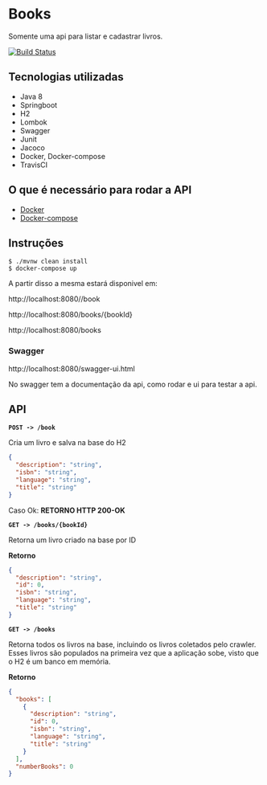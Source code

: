 # Books

Somente uma api para listar e cadastrar livros.

[![Build Status](https://travis-ci.com/gconsentini/books.svg?branch=master)](https://travis-ci.com/gconsentini/books)

## Tecnologias utilizadas

- Java 8
- Springboot
- H2
- Lombok
- Swagger
- Junit
- Jacoco
- Docker, Docker-compose
- TravisCI

## O que é necessário para rodar a API

- [Docker](https://www.docker.com/)
- [Docker-compose](https://docs.docker.com/compose/)

## Instruções
```
$ ./mvnw clean install
$ docker-compose up
```

A partir disso a mesma estará disponivel em:

http://localhost:8080//book

http://localhost:8080/books/{bookId}

http://localhost:8080/books


### Swagger
http://localhost:8080/swagger-ui.html

No swagger tem a documentação da api, como rodar e ui para testar a api.

## API

**`POST -> /book`**

Cria um livro e salva na base do H2

```json
{
  "description": "string",
  "isbn": "string",
  "language": "string",
  "title": "string"
}
```
Caso Ok:
**RETORNO HTTP 200-OK**

**`GET -> /books/{bookId}`**

Retorna um livro criado na base por ID

**Retorno**

```json
{
  "description": "string",
  "id": 0,
  "isbn": "string",
  "language": "string",
  "title": "string"
}
```


**`GET -> /books`**

Retorna todos os livros na base, incluindo os livros coletados pelo crawler.
Esses livros são populados na primeira vez que a aplicação sobe, visto que o H2 é um banco em memória.

**Retorno**

```json
{
  "books": [
    {
      "description": "string",
      "id": 0,
      "isbn": "string",
      "language": "string",
      "title": "string"
    }
  ],
  "numberBooks": 0
}
```
